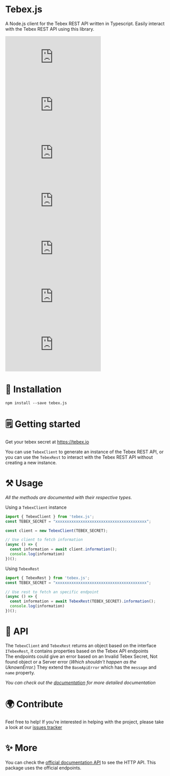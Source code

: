 # Tebex.js

A Node.js client for the Tebex REST API written in Typescript. Easily interact with the Tebex REST API using this library.


![npm](https://img.shields.io/npm/v/tebex.js)
![GitHub Repo stars](https://img.shields.io/github/stars/PineAppleGrits/tebex.js)
![npm bundle size](https://img.shields.io/bundlephobia/min/tebex.js)
![GitHub code size in bytes](https://img.shields.io/github/languages/code-size/PineAppleGrits/tebex.js)
![GitHub commit activity (branch)](https://img.shields.io/github/commit-activity/w/PineAppleGrits/tebex.js)
![GitHub issues](https://img.shields.io/github/issues/PineAppleGrits/tebex.js)
![GitHub top language](https://img.shields.io/github/languages/top/PineAppleGrits/tebex.js)
# 🚀 Installation
```
npm install --save tebex.js
```

# 🗒️ Getting started

Get your tebex secret at https://tebex.io

You can use `TebexClient` to generate an instance of the Tebex REST API, or you can use the `TebexRest` to interact with the Tebex REST API without creating a new instance.

# ⚒️ Usage

_All the methods are documented with their respective types._

Using a `TebexClient` instance

```js
import { TebexClient } from 'tebex.js';
const TEBEX_SECRET = "xxxxxxxxxxxxxxxxxxxxxxxxxxxxxxxxxxxxxxxx";

const client = new TebexClient(TEBEX_SECRET);

// Use client to fetch information
(async () => {
  const information = await client.information();
  console.log(information)
})();

```

Using `TebexRest`

```js
import { TebexRest } from 'tebex.js';
const TEBEX_SECRET = "xxxxxxxxxxxxxxxxxxxxxxxxxxxxxxxxxxxxxxxx";

// Use rest to fetch an specific endpoint
(async () => {
  const information = await TebexRest(TEBEX_SECRET).information();
  console.log(information)
})();

```

# 🤖 API

The `TebexClient` and `TebexRest` returns an object based on the interface `ITebexRest`, it contains properties based on the Tebex API endpoints\
The endpoints could give an error based on an Invalid Tebex Secret, Not found object or a Server error (_Which shouldn't happen as the UknownError._) 
They extend the `BaseApiError` which has the `message` and `name` property.



_You can check out the [documentation](https://tebexjs.ginos.codes) for more detailed documentation_

# 🌍 Contribute

Feel free to help! If you're interested in helping with the project, please take a look at our [issues tracker](https://github.com/PineAppleGrits/tebex.js/issues)

# ✨ More

You can check the [official documentation API](https://plugin.tebex.io/docs) to see the HTTP API. This package uses the official endpoints. 

